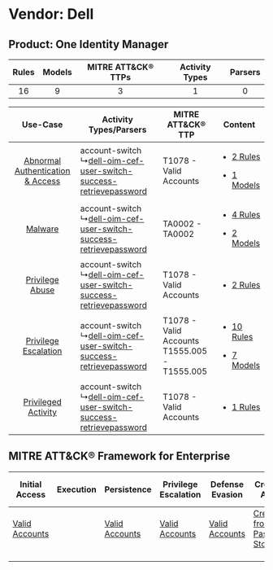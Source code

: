 Vendor: Dell
============
Product: One Identity Manager
-----------------------------
| Rules | Models | MITRE ATT&CK® TTPs | Activity Types | Parsers |
|:-----:|:------:|:------------------:|:--------------:|:-------:|
|  16   |   9    |         3          |       1        |    0    |

|    Use-Case    | Activity Types/Parsers    | MITRE ATT&CK® TTP    | Content    |
|:----:| ---- | ---- | ---- |
| [Abnormal Authentication & Access](../../../UseCases/uc_abnormal_authentication_&_access.md) |  account-switch<br> ↳[dell-oim-cef-user-switch-success-retrievepassword](Ps/pC_delloimcefuserswitchsuccessretrievepassword.md)<br> | T1078 - Valid Accounts<br>    | [<ul><li>2 Rules</li></ul><ul><li>1 Models</li></ul>](RM/r_m_dell_one_identity_manager_Abnormal_Authentication_&_Access.md) |
|    [Malware](../../../UseCases/uc_malware.md)    |  account-switch<br> ↳[dell-oim-cef-user-switch-success-retrievepassword](Ps/pC_delloimcefuserswitchsuccessretrievepassword.md)<br> | TA0002 - TA0002<br>    | [<ul><li>4 Rules</li></ul><ul><li>2 Models</li></ul>](RM/r_m_dell_one_identity_manager_Malware.md)    |
|    [Privilege Abuse](../../../UseCases/uc_privilege_abuse.md)    |  account-switch<br> ↳[dell-oim-cef-user-switch-success-retrievepassword](Ps/pC_delloimcefuserswitchsuccessretrievepassword.md)<br> | T1078 - Valid Accounts<br>    | [<ul><li>2 Rules</li></ul>](RM/r_m_dell_one_identity_manager_Privilege_Abuse.md)    |
|    [Privilege Escalation](../../../UseCases/uc_privilege_escalation.md)    |  account-switch<br> ↳[dell-oim-cef-user-switch-success-retrievepassword](Ps/pC_delloimcefuserswitchsuccessretrievepassword.md)<br> | T1078 - Valid Accounts<br>T1555.005 - T1555.005<br> | [<ul><li>10 Rules</li></ul><ul><li>7 Models</li></ul>](RM/r_m_dell_one_identity_manager_Privilege_Escalation.md)    |
|    [Privileged Activity](../../../UseCases/uc_privileged_activity.md)    |  account-switch<br> ↳[dell-oim-cef-user-switch-success-retrievepassword](Ps/pC_delloimcefuserswitchsuccessretrievepassword.md)<br> | T1078 - Valid Accounts<br>    | [<ul><li>1 Rules</li></ul>](RM/r_m_dell_one_identity_manager_Privileged_Activity.md)    |

MITRE ATT&CK® Framework for Enterprise
--------------------------------------
| Initial Access                                                      | Execution | Persistence                                                         | Privilege Escalation                                                | Defense Evasion                                                     | Credential Access                                                                     | Discovery | Lateral Movement | Collection | Command and Control | Exfiltration | Impact |
| ------------------------------------------------------------------- | --------- | ------------------------------------------------------------------- | ------------------------------------------------------------------- | ------------------------------------------------------------------- | ------------------------------------------------------------------------------------- | --------- | ---------------- | ---------- | ------------------- | ------------ | ------ |
| [Valid Accounts](https://attack.mitre.org/techniques/T1078)<br><br> |           | [Valid Accounts](https://attack.mitre.org/techniques/T1078)<br><br> | [Valid Accounts](https://attack.mitre.org/techniques/T1078)<br><br> | [Valid Accounts](https://attack.mitre.org/techniques/T1078)<br><br> | [Credentials from Password Stores](https://attack.mitre.org/techniques/T1555)<br><br> |           |                  |            |                     |              |        |